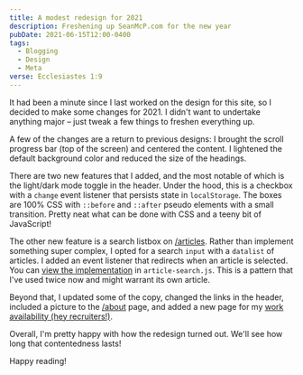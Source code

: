 ```yaml
---
title: A modest redesign for 2021
description: Freshening up SeanMcP.com for the new year
pubDate: 2021-06-15T12:00-0400
tags:
  - Blogging
  - Design
  - Meta
verse: Ecclesiastes 1:9
---
```


It had been a minute since I last worked on the design for this site, so I decided to make some changes for 2021. I didn't want to undertake anything major – just tweak a few things to freshen everything up.

A few of the changes are a return to previous designs: I brought the scroll progress bar (top of the screen) and centered the content. I lightened the default background color and reduced the size of the headings.

There are two new features that I added, and the most notable of which is the light/dark mode toggle in the header. Under the hood, this is a checkbox with a `change` event listener that persists state in `localStorage`. The boxes are 100% CSS with `::before` and `::after` pseudo elements with a small transition. Pretty neat what can be done with CSS and a teeny bit of JavaScript!

The other new feature is a search listbox on [/articles](/articles/). Rather than implement something super complex, I opted for a search `input` with a `datalist` of articles. I added an event listener that redirects when an article is selected. You can [view the implementation](/js/article-search.js) in `article-search.js`. This is a pattern that I've used twice now and might warrant its own article.

Beyond that, I updated some of the copy, changed the links in the header, included a picture to the [/about](/about/) page, and added a new page for my [work availability (hey recruiters!)](/are-you-looking-for-work/).

Overall, I'm pretty happy with how the redesign turned out. We'll see how long that contentedness lasts!

Happy reading!